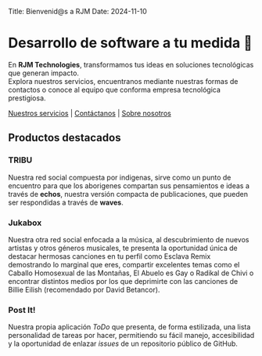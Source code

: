 Title: Bienvenid@s a RJM
Date: 2024-11-10

# Desarrollo de software a tu medida 🚀

En **RJM Technologies**, transformamos tus ideas en soluciones tecnológicas que generan impacto.  
Explora nuestros servicios, encuentranos mediante nuestras formas de contactos o conoce al equipo que conforma empresa tecnológica prestigiosa.

[Nuestros servicios]({filename}./servicios.md) | [Contáctanos]({filename}./contacto.md) | [Sobre nosotros]({filename}./sobre-nosotros.md)

## Productos destacados

### TRIBU

Nuestra red social compuesta por indigenas, sirve como un punto de encuentro para que los aborigenes compartan sus pensamientos e ideas a través de **echos**, nuestra versión compacta de publicaciones, que pueden ser respondidas a través de **waves**.

### Jukabox

Nuestra otra red social enfocada a la música, al descubrimiento de nuevos artistas y otros géneros musicales, te presenta la oportunidad única de destacar hermosas canciones en tu perfil como Esclava Remix demostrando lo marginal que eres, compartir excelentes temas como el Caballo Homosexual de las Montañas, El Abuelo es Gay o Radikal de Chivi o encontrar distintos medios por los que deprimirte con las canciones de Billie Eilish (recomendado por David Betancor).

### Post It!

Nuestra propia aplicación *ToDo* que presenta, de forma estilizada, una lista personalidad de tareas por hacer, permitiendo su fácil manejo, accesibilidad y la oportunidad de enlazar *issues* de un repositorio público de GitHub.